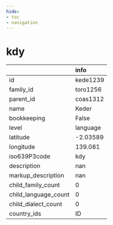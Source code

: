 ```yaml
---
hide:
- toc
- navigation
---
```

# kdy
|                      | info     |
|:---------------------|:---------|
| id                   | kede1239 |
| family_id            | toro1256 |
| parent_id            | coas1312 |
| name                 | Keder    |
| bookkeeping          | False    |
| level                | language |
| latitude             | -2.03589 |
| longitude            | 139.081  |
| iso639P3code         | kdy      |
| description          | nan      |
| markup_description   | nan      |
| child_family_count   | 0        |
| child_language_count | 0        |
| child_dialect_count  | 0        |
| country_ids          | ID       |